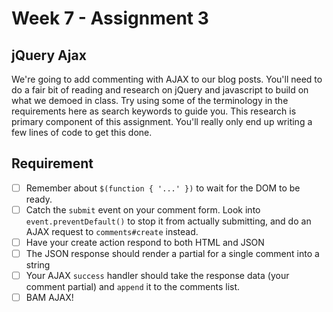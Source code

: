 # Week 7 - Assignment 3

## jQuery Ajax

We're going to add commenting with AJAX to our blog posts. You'll need to do a fair bit of reading and research on jQuery and javascript to build on what we demoed in class. Try using some of the terminology in the requirements here as search keywords to guide you. This research is primary component of this assignment. You'll really only end up writing a few lines of code to get this done.

## Requirement

- [ ] Remember about `$(function { '...' })` to wait for the DOM to be ready.
- [ ] Catch the `submit` event on your comment form. Look into `event.preventDefault()` to stop it from actually submitting, and do an AJAX request to `comments#create` instead.
- [ ] Have your create action respond to both HTML and JSON
- [ ] The JSON response should render a partial for a single comment into a string 
- [ ] Your AJAX `success` handler should take the response data (your comment partial) and `append` it to the comments list.
- [ ] BAM AJAX!